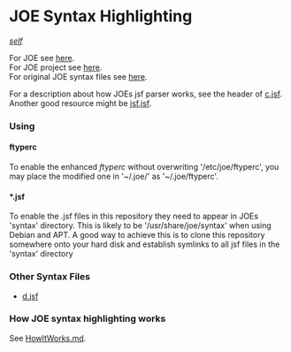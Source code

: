 # JOE Syntax Highlighting

*[self](https://github.com/cmur2/joe-syntax)*

For JOE see [here](http://joe-editor.sourceforge.net/).  
For JOE project see [here](http://sourceforge.net/projects/joe-editor/).  
For original JOE syntax files see [here](http://joe-editor.hg.sourceforge.net/hgweb/joe-editor/joe-editor/file/tip/syntax).  

For a description about how JOEs jsf parser works, see the header of
[c.jsf](http://joe-editor.hg.sourceforge.net/hgweb/joe-editor/joe-editor/file/tip/syntax/c.jsf.in).
Another good resource might be
[jsf.jsf](http://joe-editor.hg.sourceforge.net/hgweb/joe-editor/joe-editor/file/tip/syntax/jsf.jsf.in).

### Using

#### ftyperc

To enable the enhanced *ftyperc* without overwriting '/etc/joe/ftyperc', you
may place the modified one in '~/.joe/' as '~/.joe/ftyperc'.

#### *.jsf

To enable the .jsf files in this repository they need to appear in JOEs
'syntax' directory.  This is likely to be '/usr/share/joe/syntax' when using
Debian and APT.  A good way to achieve this is to clone this repository
somewhere onto your hard disk and establish symlinks to all jsf files in the
'syntax' directory

### Other Syntax Files

* [d.jsf](https://gist.github.com/1032393)

### How JOE syntax highlighting works

See [HowItWorks.md](https://github.com/cmur2/joe-syntax/blob/master/HowItWorks.md).
